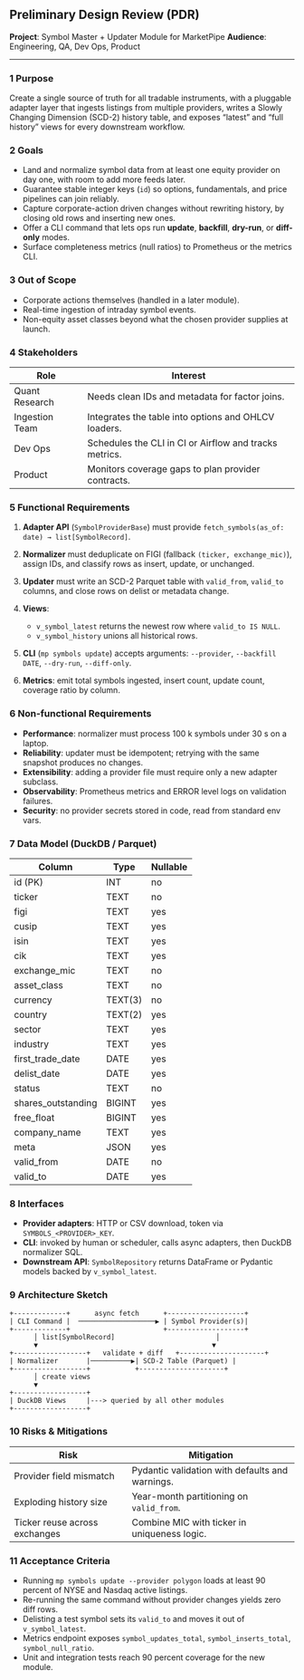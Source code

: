 ## Preliminary Design Review (PDR)

**Project**: Symbol Master + Updater Module for MarketPipe
**Audience**: Engineering, QA, Dev Ops, Product

---

### 1 Purpose

Create a single source of truth for all tradable instruments, with a pluggable adapter layer that ingests listings from multiple providers, writes a Slowly Changing Dimension (SCD-2) history table, and exposes “latest” and “full history” views for every downstream workflow.

### 2 Goals

* Land and normalize symbol data from at least one equity provider on day one, with room to add more feeds later.
* Guarantee stable integer keys (`id`) so options, fundamentals, and price pipelines can join reliably.
* Capture corporate-action driven changes without rewriting history, by closing old rows and inserting new ones.
* Offer a CLI command that lets ops run **update**, **backfill**, **dry-run**, or **diff-only** modes.
* Surface completeness metrics (null ratios) to Prometheus or the metrics CLI.

### 3 Out of Scope

* Corporate actions themselves (handled in a later module).
* Real-time ingestion of intraday symbol events.
* Non-equity asset classes beyond what the chosen provider supplies at launch.

### 4 Stakeholders

| Role           | Interest                                               |
| -------------- | ------------------------------------------------------ |
| Quant Research | Needs clean IDs and metadata for factor joins.         |
| Ingestion Team | Integrates the table into options and OHLCV loaders.   |
| Dev Ops        | Schedules the CLI in CI or Airflow and tracks metrics. |
| Product        | Monitors coverage gaps to plan provider contracts.     |

### 5 Functional Requirements

1. **Adapter API** (`SymbolProviderBase`) must provide `fetch_symbols(as_of: date) → list[SymbolRecord]`.
2. **Normalizer** must deduplicate on FIGI (fallback `(ticker, exchange_mic)`), assign IDs, and classify rows as insert, update, or unchanged.
3. **Updater** must write an SCD-2 Parquet table with `valid_from`, `valid_to` columns, and close rows on delist or metadata change.
4. **Views**:

   * `v_symbol_latest` returns the newest row where `valid_to IS NULL`.
   * `v_symbol_history` unions all historical rows.
5. **CLI** (`mp symbols update`) accepts arguments:
   `--provider`, `--backfill DATE`, `--dry-run`, `--diff-only`.
6. **Metrics**: emit total symbols ingested, insert count, update count, coverage ratio by column.

### 6 Non-functional Requirements

* **Performance**: normalizer must process 100 k symbols under 30 s on a laptop.
* **Reliability**: updater must be idempotent; retrying with the same snapshot produces no changes.
* **Extensibility**: adding a provider file must require only a new adapter subclass.
* **Observability**: Prometheus metrics and ERROR level logs on validation failures.
* **Security**: no provider secrets stored in code, read from standard env vars.

### 7 Data Model (DuckDB / Parquet)

| Column              | Type    | Nullable |
| ------------------- | ------- | -------- |
| id (PK)             | INT     | no       |
| ticker              | TEXT    | no       |
| figi                | TEXT    | yes      |
| cusip               | TEXT    | yes      |
| isin                | TEXT    | yes      |
| cik                 | TEXT    | yes      |
| exchange\_mic       | TEXT    | no       |
| asset\_class        | TEXT    | no       |
| currency            | TEXT(3) | no       |
| country             | TEXT(2) | yes      |
| sector              | TEXT    | yes      |
| industry            | TEXT    | yes      |
| first\_trade\_date  | DATE    | yes      |
| delist\_date        | DATE    | yes      |
| status              | TEXT    | no       |
| shares\_outstanding | BIGINT  | yes      |
| free\_float         | BIGINT  | yes      |
| company\_name       | TEXT    | yes      |
| meta                | JSON    | yes      |
| valid\_from         | DATE    | no       |
| valid\_to           | DATE    | yes      |

### 8 Interfaces

* **Provider adapters**: HTTP or CSV download, token via `SYMBOLS_<PROVIDER>_KEY`.
* **CLI**: invoked by human or scheduler, calls async adapters, then DuckDB normalizer SQL.
* **Downstream API**: `SymbolRepository` returns DataFrame or Pydantic models backed by `v_symbol_latest`.

### 9 Architecture Sketch

```
+-------------+      async fetch      +-------------------+
| CLI Command |  ───────────────────▶ | Symbol Provider(s)|
+-------------+                       +-------------------+
      │ list[SymbolRecord]                         │
      ▼                                           ▼
+------------------+   validate + diff   +---------------------+
| Normalizer       |──────────▶| SCD-2 Table (Parquet) |
+------------------+           +---------------------+
      │ create views
      ▼
+------------------+
| DuckDB Views     |---> queried by all other modules
+------------------+
```

### 10 Risks & Mitigations

| Risk                          | Mitigation                                      |
| ----------------------------- | ----------------------------------------------- |
| Provider field mismatch       | Pydantic validation with defaults and warnings. |
| Exploding history size        | Year-month partitioning on `valid_from`.        |
| Ticker reuse across exchanges | Combine MIC with ticker in uniqueness logic.    |

### 11 Acceptance Criteria

* Running `mp symbols update --provider polygon` loads at least 90 percent of NYSE and Nasdaq active listings.
* Re-running the same command without provider changes yields zero diff rows.
* Delisting a test symbol sets its `valid_to` and moves it out of `v_symbol_latest`.
* Metrics endpoint exposes `symbol_updates_total`, `symbol_inserts_total`, `symbol_null_ratio`.
* Unit and integration tests reach 90 percent coverage for the new module.

